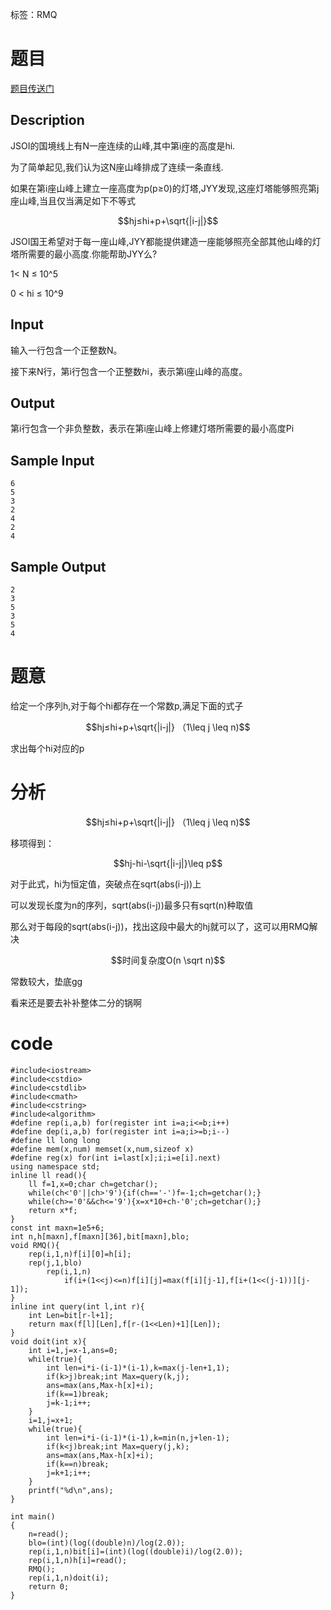 ﻿---
subtitle: "乱搞强势水过"
tags: 
 - 数据结构-RMQ
grammar_cjkRuby: true
catalog: true
layout:  post
header-img: "img/header/P35.jpg"
preview-img: "/img/preview/P75.jpg"
---
标签：RMQ

# 题目

[题目传送门](http://www.lydsy.com/JudgeOnline/problem.php?id=4850)

## Description
JSOI的国境线上有N一座连续的山峰,其中第i座的高度是hi.

为了简单起见,我们认为这N座山峰排成了连续一条直线.

如果在第i座山峰上建立一座高度为p(p≥0)的灯塔,JYY发现,这座灯塔能够照亮第j座山峰,当且仅当满足如下不等式

$$hj≤hi+p+\sqrt{|i-j|}$$

JSOI国王希望对于每一座山峰,JYY都能提供建造一座能够照亮全部其他山峰的灯塔所需要的最小高度.你能帮助JYY么?

1< N ≤ 10^5

0 < hi ≤ 10^9

## Input

输入一行包含一个正整数N。

接下来N行，第i行包含一个正整数ℎi，表示第i座山峰的高度。

## Output

第i行包含一个非负整数，表示在第i座山峰上修建灯塔所需要的最小高度Pi

## Sample Input
```
6
5
3
2
4
2
4
```

## Sample Output
```
2
3
5
3
5
4
```

# 题意

给定一个序列h,对于每个hi都存在一个常数p,满足下面的式子

$$hj≤hi+p+\sqrt{|i-j|} （1\leq j \leq n)$$

求出每个hi对应的p

# 分析

$$hj≤hi+p+\sqrt{|i-j|} （1\leq j \leq n)$$

移项得到：

$$hj-hi-\sqrt{|i-j|}\leq p$$

对于此式，hi为恒定值，突破点在sqrt(abs(i-j))上

可以发现长度为n的序列，sqrt(abs(i-j))最多只有sqrt(n)种取值

那么对于每段的sqrt(abs(i-j))，找出这段中最大的hj就可以了，这可以用RMQ解决

$$时间复杂度O(n \sqrt n)$$

常数较大，垫底gg

看来还是要去补补整体二分的锅啊

# code
```
#include<iostream>
#include<cstdio>
#include<cstdlib>
#include<cmath>
#include<cstring>
#include<algorithm>
#define rep(i,a,b) for(register int i=a;i<=b;i++)
#define dep(i,a,b) for(register int i=a;i>=b;i--)
#define ll long long
#define mem(x,num) memset(x,num,sizeof x)
#define reg(x) for(int i=last[x];i;i=e[i].next)
using namespace std;
inline ll read(){
	ll f=1,x=0;char ch=getchar();
	while(ch<'0'||ch>'9'){if(ch=='-')f=-1;ch=getchar();}
	while(ch>='0'&&ch<='9'){x=x*10+ch-'0';ch=getchar();}
	return x*f;
}
const int maxn=1e5+6;
int n,h[maxn],f[maxn][36],bit[maxn],blo;
void RMQ(){
	rep(i,1,n)f[i][0]=h[i];
	rep(j,1,blo)
		rep(i,1,n)
			if(i+(1<<j)<=n)f[i][j]=max(f[i][j-1],f[i+(1<<(j-1))][j-1]);
}
inline int query(int l,int r){
	int Len=bit[r-l+1];
	return max(f[l][Len],f[r-(1<<Len)+1][Len]);
}
void doit(int x){
	int i=1,j=x-1,ans=0;
	while(true){
		int len=i*i-(i-1)*(i-1),k=max(j-len+1,1);
		if(k>j)break;int Max=query(k,j);
		ans=max(ans,Max-h[x]+i);
		if(k==1)break;
		j=k-1;i++;
	}
	i=1,j=x+1;
	while(true){
		int len=i*i-(i-1)*(i-1),k=min(n,j+len-1);
		if(k<j)break;int Max=query(j,k);
		ans=max(ans,Max-h[x]+i);
		if(k==n)break;
		j=k+1;i++;
	}
	printf("%d\n",ans);
}
		
int main()
{
	n=read();
	blo=(int)(log((double)n)/log(2.0));
	rep(i,1,n)bit[i]=(int)(log((double)i)/log(2.0));
	rep(i,1,n)h[i]=read();
	RMQ();
	rep(i,1,n)doit(i);
	return 0;
}
```
